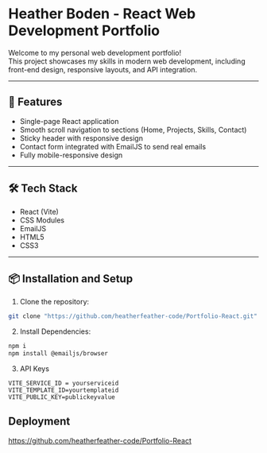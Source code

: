 # Heather Boden - React Web Development Portfolio

Welcome to my personal web development portfolio!  
This project showcases my skills in modern web development, including front-end design, responsive layouts, and API integration.

---

## 🚀 Features

- Single-page React application
- Smooth scroll navigation to sections (Home, Projects, Skills, Contact)
- Sticky header with responsive design
- Contact form integrated with EmailJS to send real emails
- Fully mobile-responsive design

---

## 🛠 Tech Stack

- React (Vite)
- CSS Modules
- EmailJS
- HTML5
- CSS3

---

## 📦 Installation and Setup

1. Clone the repository:

```bash
git clone "https://github.com/heatherfeather-code/Portfolio-React.git"
```

2. Install Dependencies: 

```bash
npm i 
npm install @emailjs/browser
```

3. API Keys
```env
VITE_SERVICE_ID = yourserviceid
VITE_TEMPLATE_ID=yourtemplateid
VITE_PUBLIC_KEY=publickeyvalue
```

## Deployment
https://github.com/heatherfeather-code/Portfolio-React